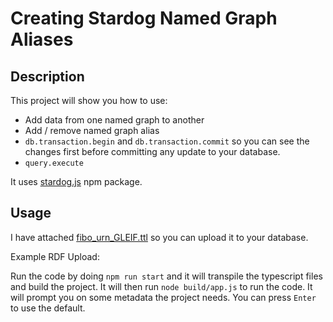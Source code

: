 # Creating Stardog Named Graph Aliases

## Description

This project will show you how to use:

-   Add data from one named graph to another
-   Add / remove named graph alias
-   `db.transaction.begin` and `db.transaction.commit` so you can see the changes first before committing any update to your database.
-   `query.execute`

It uses [stardog.js](https://github.com/stardog-union/stardog.js) npm package.

## Usage

I have attached [fibo_urn_GLEIF.ttl](./data/fibo_urn_GLEIF.ttl) so you can upload it to your database.

Example RDF Upload:

Run the code by doing `npm run start` and it will transpile the typescript files and build the project. It will then run `node build/app.js` to run the code. It will prompt you on some metadata the project needs. You can press `Enter` to use the default.
